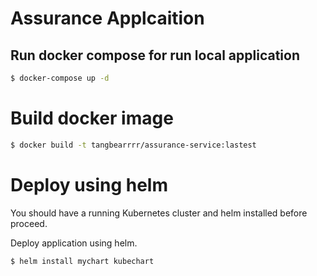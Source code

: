 # Assurance Applcaition

## Run docker compose for run local application
```sh
$ docker-compose up -d
```
# Build docker image
```sh
$ docker build -t tangbearrrr/assurance-service:lastest
```
# Deploy using helm

You should have a running Kubernetes cluster and helm installed before proceed.

Deploy application using helm.
```sh
$ helm install mychart kubechart
```
